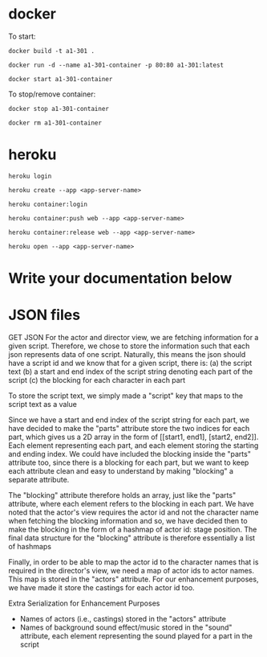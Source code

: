 # docker
To start:

`docker build -t a1-301 .`

`docker run -d --name a1-301-container -p 80:80 a1-301:latest`

`docker start a1-301-container`

To stop/remove container:

`docker stop a1-301-container`

`docker rm a1-301-container`

# heroku
`heroku login`

`heroku create --app <app-server-name>`

`heroku container:login`

`heroku container:push web --app <app-server-name>`

`heroku container:release web --app <app-server-name>`

`heroku open --app <app-server-name>`

# Write your documentation below

# JSON files
GET JSON
For the actor and director view, we are fetching information for a given script.
Therefore, we chose to store the information such that each json represents data of one script.
Naturally, this means the json should have a script id and we know that for a given script, there is:
(a) the script text 
(b) a start and end index of the script string denoting each part of the script
(c) the blocking for each character in each part

To store the script text, we simply made a "script" key that maps to the script text as a value

Since we have a start and end index of the script string for each part, we have decided to make the "parts" attribute store
the two indices for each part, which gives us a 2D array in the form of [[start1, end1], [start2, end2]].
Each element representing each part, and each element storing the starting and ending index.
We could have included the blocking inside the "parts" attribute too, since there is a blocking for each part, but we want
to keep each attribute clean and easy to understand by making "blocking" a separate attribute.

The "blocking" attribute therefore holds an array, just like the "parts" attribute, where each element refers to the blocking in each part.
We have noted that the actor's view requires the actor id and not the character name when fetching the blocking information and so, we have decided then to make the blocking in the form of a hashmap of actor id: stage position. The final data structure for the "blocking" attribute is therefore
essentially a list of hashmaps

Finally, in order to be able to map the actor id to the character names that is required in the director's view, we need a map of actor ids to actor names. This map is stored in the "actors" attribute. For our enhancement purposes, we have made it store the castings for each actor id too.

Extra Serialization for Enhancement Purposes
- Names of actors (i.e., castings) stored in the "actors" attribute
- Names of background sound effect/music stored in the "sound" attribute, each element representing the sound played for a part in the script